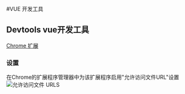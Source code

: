 #VUE 开发工具

## Devtools vue开发工具
[Chrome 扩展](https://chrome.google.com/webstore/detail/vuejs-devtools/nhdogjmejiglipccpnnnanhbledajbpd)

### 设置
在Chrome的扩展程序管理器中为该扩展程序启用"允许访问文件URL"设置
![允许访问文件 URLS](https://d2uusema5elisf.cloudfront.net/courses/30-days-of-vue/day-07/public/assets/vue-devtools-file-enable.png)
